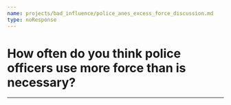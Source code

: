 ```yaml
---
name: projects/bad_influence/police_anes_excess_force_discussion.md
type: noResponse
---
```


# How often do you think police officers use more force than is necessary?

---
